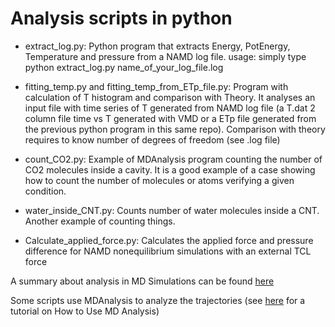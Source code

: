 # Analysis scripts in python

- extract_log.py: Python program that extracts Energy, PotEnergy, Temperature and pressure from a NAMD log file.
usage: simply type python extract_log.py name_of_your_log_file.log

- fitting_temp.py and fitting_temp_from_ETp_file.py: Program with calculation of T histogram and comparison with Theory. 
It analyses an input file with time series of T generated from NAMD log file (a T.dat 2 column file time vs T generated with VMD or a ETp file generated from the previous python program in this same repo). 
Comparison with theory requires to know number of degrees of freedom (see .log file)

- count_CO2.py: Example of MDAnalysis program counting the number of CO2 molecules inside a cavity. It is a good example of a case showing how to count the number of molecules or atoms verifying a given condition.

- water_inside_CNT.py: Counts number of water molecules inside a CNT. Another example of counting things.
- Calculate_applied_force.py: Calculates the applied force and pressure difference for NAMD nonequilibrium simulations with an external TCL force 

A summary about analysis in MD Simulations can be found [here](https://saco.csic.es/s/yaZBGnDpaPERYsp)

Some scripts use MDAnalysis to analyze the trajectories (see [here](https://userguide.mdanalysis.org/stable/examples/quickstart.html) for a tutorial on How to Use MD Analysis)

